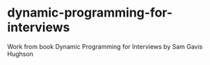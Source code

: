 # dynamic-programming-for-interviews
Work from book Dynamic Programming for Interviews by Sam Gavis Hughson
